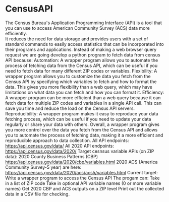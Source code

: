 # CensusAPI
The Census Bureau's Application Programming Interface (API) is a tool that you can use to access
American Community Survey (ACS) data more efficiently.  
It reduces the need for data storage and provides users with a set of standard commands to easily 
access statistics that can be incorporated into their programs and applications.
Instead of making a web browser query request we are going develop a python program to fetch data from census API because:
Automation: A wrapper program allows you to automate the process of fetching data from the Census API, which can be useful
if you need to fetch data for many different ZIP codes or variables.
Flexibility: A wrapper program allows you to customize the data you fetch from the Census API by specifying which variables
to fetch and how to format the data. This gives you more flexibility than a web query, which may have limitations on what data
you can fetch and how you can format it.
Efficiency: A wrapper program can be more efficient than a web query because it can fetch data for multiple ZIP codes and
variables in a single API call. This can save you time and reduce the load on the Census API servers.
Reproducibility: A wrapper program makes it easy to reproduce your data fetching process,
which can be useful if you need to update your data regularly or share your data with others.
Overall, a wrapper program gives you more control over the data you fetch from the Census API and allows
you to automate the process of fetching data, making it a more efficient and reproducible approach to data collection.
All API endpoints: https://api.census.gov/data/
All 2020 API endpoints: https://api.census.gov/data/2020/
Target cesnsus variable APIs (on ZIP data):
2020 County Business Patterns (CBP) https://api.census.gov/data/2020/cbp/variables.html
2020 ACS (America Community Survey-5 year) are here: https://api.census.gov/data/2020/acs/acs5/variables.html
Current target:
Write a wrapper program to access the Census API
The progam can:
Take in a list of ZIP code
Take in optional API variable names (0 or more variable names)
Get 2020 CBP and ACS outputs on a ZIP level
Print out the collected data in a CSV file for checking.
